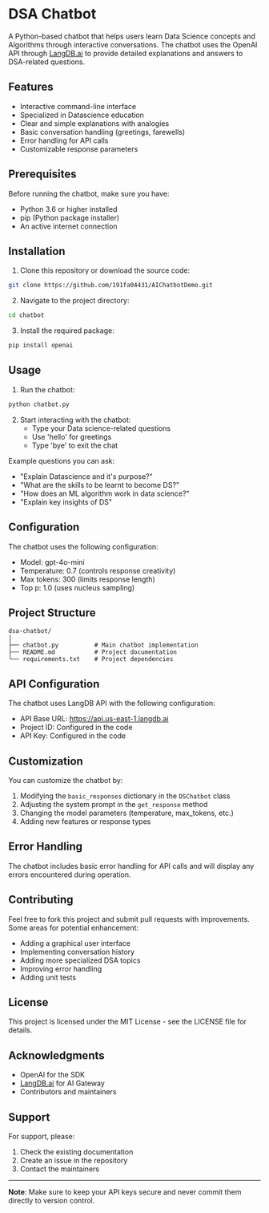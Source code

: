 # DSA Chatbot

A Python-based chatbot that helps users learn Data Science concepts and Algorithms through interactive conversations. The chatbot uses the OpenAI API through [LangDB.ai](https://langdb.ai/) to provide detailed explanations and answers to DSA-related questions.

## Features

- Interactive command-line interface
- Specialized in Datascience education
- Clear and simple explanations with analogies
- Basic conversation handling (greetings, farewells)
- Error handling for API calls
- Customizable response parameters

## Prerequisites

Before running the chatbot, make sure you have:

- Python 3.6 or higher installed
- pip (Python package installer)
- An active internet connection

## Installation

1. Clone this repository or download the source code:

```bash
git clone https://github.com/191fa04431/AIChatbotDemo.git
```

2. Navigate to the project directory:

```bash
cd chatbot
```

3. Install the required package:

```bash
pip install openai
```

## Usage

1. Run the chatbot:

```bash
python chatbot.py
```

2. Start interacting with the chatbot:
   - Type your Data science-related questions
   - Use 'hello' for greetings
   - Type 'bye' to exit the chat

Example questions you can ask:
- "Explain Datascience and it's purpose?"
- "What are the skills to be learnt to become DS?"
- "How does an ML algorithm work in data science?"
- "Explain key insights of DS"

## Configuration

The chatbot uses the following configuration:
- Model: gpt-4o-mini
- Temperature: 0.7 (controls response creativity)
- Max tokens: 300 (limits response length)
- Top p: 1.0 (uses nucleus sampling)

## Project Structure

```
dsa-chatbot/
│
├── chatbot.py          # Main chatbot implementation
├── README.md           # Project documentation
└── requirements.txt    # Project dependencies
```

## API Configuration

The chatbot uses LangDB API with the following configuration:
- API Base URL: https://api.us-east-1.langdb.ai
- Project ID: Configured in the code
- API Key: Configured in the code

## Customization

You can customize the chatbot by:
1. Modifying the `basic_responses` dictionary in the `DSChatbot` class
2. Adjusting the system prompt in the `get_response` method
3. Changing the model parameters (temperature, max_tokens, etc.)
4. Adding new features or response types

## Error Handling

The chatbot includes basic error handling for API calls and will display any errors encountered during operation.

## Contributing

Feel free to fork this project and submit pull requests with improvements. Some areas for potential enhancement:
- Adding a graphical user interface
- Implementing conversation history
- Adding more specialized DSA topics
- Improving error handling
- Adding unit tests

## License

This project is licensed under the MIT License - see the LICENSE file for details.

## Acknowledgments

- OpenAI for the SDK
- [LangDB.ai](https://langdb.ai/) for AI Gateway
- Contributors and maintainers

## Support

For support, please:
1. Check the existing documentation
2. Create an issue in the repository
3. Contact the maintainers

---

**Note**: Make sure to keep your API keys secure and never commit them directly to version control.

